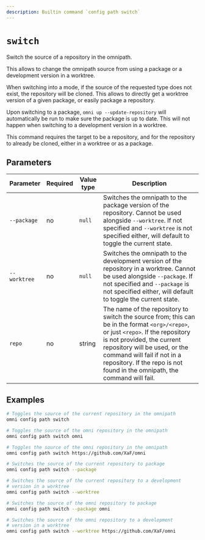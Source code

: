 ```yaml
---
description: Builtin command `config path switch`
---
```


# `switch`

Switch the source of a repository in the omnipath.

This allows to change the omnipath source from using a package or a development version in a worktree.

When switching into a mode, if the source of the requested type does not exist, the repository will be cloned. This allows to directly get a worktree version of a given package, or easily package a repository.

Upon switching to a package, `omni up --update-repository` will automatically be run to make sure the package is up to date. This will not happen when switching to a development version in a worktree.

This command requires the target to be a repository, and for the repository to already be cloned, either in a worktree or as a package.

## Parameters

| Parameter       | Required | Value type | Description                                         |
|-----------------|----------|------------|-----------------------------------------------------|
| `--package` | no | `null` | Switches the omnipath to the package version of the repository. Cannot be used alongside `--worktree`. If not specified and `--worktree` is not specified either, will default to toggle the current state. |
| `--worktree` | no | `null` | Switches the omnipath to the development version of the repository in a worktree. Cannot be used alongside `--package`. If not specified and `--package` is not specified either, will default to toggle the current state. |
| `repo` | no | string | The name of the repository to switch the source from; this can be in the format `<org>/<repo>`, or just `<repo>`. If the repository is not provided, the current repository will be used, or the command will fail if not in a repository. If the repo is not found in the omnipath, the command will fail. |

## Examples

```bash
# Toggles the source of the current repository in the omnipath
omni config path switch

# Toggles the source of the omni repository in the omnipath
omni config path switch omni

# Toggles the source of the omni repository in the omnipath
omni config path switch https://github.com/XaF/omni

# Switches the source of the current repository to package
omni config path switch --package

# Switches the source of the current repository to a development
# version in a worktree
omni config path switch --worktree

# Switches the source of the omni repository to package
omni config path switch --package omni

# Switches the source of the omni repository to a development
# version in a worktree
omni config path switch --worktree https://github.com/XaF/omni
```

